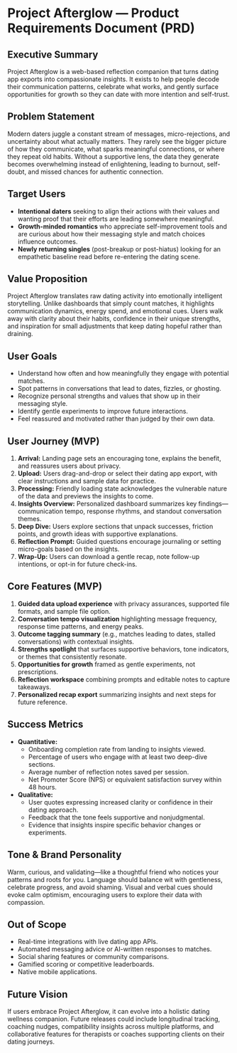# Project Afterglow — Product Requirements Document (PRD)

## Executive Summary
Project Afterglow is a web-based reflection companion that turns dating app exports into compassionate insights. It exists to help people decode their communication patterns, celebrate what works, and gently surface opportunities for growth so they can date with more intention and self-trust.

## Problem Statement
Modern daters juggle a constant stream of messages, micro-rejections, and uncertainty about what actually matters. They rarely see the bigger picture of how they communicate, what sparks meaningful connections, or where they repeat old habits. Without a supportive lens, the data they generate becomes overwhelming instead of enlightening, leading to burnout, self-doubt, and missed chances for authentic connection.

## Target Users
- **Intentional daters** seeking to align their actions with their values and wanting proof that their efforts are leading somewhere meaningful.
- **Growth-minded romantics** who appreciate self-improvement tools and are curious about how their messaging style and match choices influence outcomes.
- **Newly returning singles** (post-breakup or post-hiatus) looking for an empathetic baseline read before re-entering the dating scene.

## Value Proposition
Project Afterglow translates raw dating activity into emotionally intelligent storytelling. Unlike dashboards that simply count matches, it highlights communication dynamics, energy spend, and emotional cues. Users walk away with clarity about their habits, confidence in their unique strengths, and inspiration for small adjustments that keep dating hopeful rather than draining.

## User Goals
- Understand how often and how meaningfully they engage with potential matches.
- Spot patterns in conversations that lead to dates, fizzles, or ghosting.
- Recognize personal strengths and values that show up in their messaging style.
- Identify gentle experiments to improve future interactions.
- Feel reassured and motivated rather than judged by their own data.

## User Journey (MVP)
1. **Arrival:** Landing page sets an encouraging tone, explains the benefit, and reassures users about privacy.
2. **Upload:** Users drag-and-drop or select their dating app export, with clear instructions and sample data for practice.
3. **Processing:** Friendly loading state acknowledges the vulnerable nature of the data and previews the insights to come.
4. **Insights Overview:** Personalized dashboard summarizes key findings—communication tempo, response rhythms, and standout conversation themes.
5. **Deep Dive:** Users explore sections that unpack successes, friction points, and growth ideas with supportive explanations.
6. **Reflection Prompt:** Guided questions encourage journaling or setting micro-goals based on the insights.
7. **Wrap-Up:** Users can download a gentle recap, note follow-up intentions, or opt-in for future check-ins.

## Core Features (MVP)
1. **Guided data upload experience** with privacy assurances, supported file formats, and sample file option.
2. **Conversation tempo visualization** highlighting message frequency, response time patterns, and energy peaks.
3. **Outcome tagging summary** (e.g., matches leading to dates, stalled conversations) with contextual insights.
4. **Strengths spotlight** that surfaces supportive behaviors, tone indicators, or themes that consistently resonate.
5. **Opportunities for growth** framed as gentle experiments, not prescriptions.
6. **Reflection workspace** combining prompts and editable notes to capture takeaways.
7. **Personalized recap export** summarizing insights and next steps for future reference.

## Success Metrics
- **Quantitative:**
  - Onboarding completion rate from landing to insights viewed.
  - Percentage of users who engage with at least two deep-dive sections.
  - Average number of reflection notes saved per session.
  - Net Promoter Score (NPS) or equivalent satisfaction survey within 48 hours.
- **Qualitative:**
  - User quotes expressing increased clarity or confidence in their dating approach.
  - Feedback that the tone feels supportive and nonjudgmental.
  - Evidence that insights inspire specific behavior changes or experiments.

## Tone & Brand Personality
Warm, curious, and validating—like a thoughtful friend who notices your patterns and roots for you. Language should balance wit with gentleness, celebrate progress, and avoid shaming. Visual and verbal cues should evoke calm optimism, encouraging users to explore their data with compassion.

## Out of Scope
- Real-time integrations with live dating app APIs.
- Automated messaging advice or AI-written responses to matches.
- Social sharing features or community comparisons.
- Gamified scoring or competitive leaderboards.
- Native mobile applications.

## Future Vision
If users embrace Project Afterglow, it can evolve into a holistic dating wellness companion. Future releases could include longitudinal tracking, coaching nudges, compatibility insights across multiple platforms, and collaborative features for therapists or coaches supporting clients on their dating journeys.
